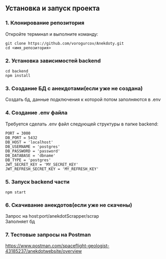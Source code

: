 ## Установка и запуск проекта

### 1. Клонирование репозитория

Откройте терминал и выполните команду:
```
git clone https://github.com/vorogurcov/Anekdoty.git
cd <имя_репозитория>
```

### 2. Установка зависимостей backend
```
cd backend
npm install
```

### 3. Создание БД с анекдотами(если уже не создана) 
Создать бд, данные подключения к которой потом заполняются в .env

### 4. Создание .env файла
Требуется сделать .env файл следующей структуры в папке backend:  
```env
PORT = 3000
DB_PORT = 5432
DB_HOST = 'localhost'
DB_USERNAME = 'postgres'
DB_PASSWORD = 'password'
DB_DATABASE = 'dbname'
DB_TYPE = 'postgres'
JWT_SECRET_KEY = 'MY_SECRET_KEY'
JWT_REFRESH_SECRET_KEY = 'MY_REFRESH_KEY'
```
### 5. Запуск backend части
```
npm start
```
### 6. Скачивание анекдотов(если уже не скачены)
Запрос на host:port/anekdotScrapper/scrap  
Заполняет бд
### 7. Тестовые запросы на Postman
https://www.postman.com/spaceflight-geologist-43185237/anekdotwebsite/overview
